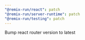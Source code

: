 ```yaml
---
"@remix-run/react": patch
"@remix-run/server-runtime": patch
"@remix-run/testing": patch
---
```


Bump react router version to latest

